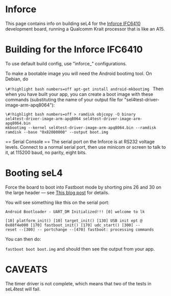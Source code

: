 # Inforce


This page contains info on building seL4 for the
[Inforce IFC6410](http://www.inforcelive.com/index.php?route=product/product&product_id=53) development board, running a Qualcomm Krait processor that
is like an A15.

# Building for the Inforce IFC6410
 To use default build config, use
"inforce_" configurations.

To make a bootable image you will need the Android bootimg tool. On
Debian, do

`\#!highlight bash numbers=off apt-get install android-mkbootimg `
Then when you have built your app, you can create a boot image with
these commands (substituting the name of your output file for
"sel4test-driver-image-arm-apq8064"):
```
\#!highlight bash numbers=off > ramdisk objcopy -O binary
sel4test-driver-image-arm-apq8064 sel4test-driver-image-arm-apq8064.bin
mkbootimg --kernel sel4test-driver-image-arm-apq8064.bin --ramdisk
ramdisk --base "0x82000000" --output boot.img
```
== Serial Console ==
The serial port on the Inforce is at RS232 voltage levels. Connect to a
normal serial port, then use minicom or screen to talk to it, at 115200
baud, no parity, eight bits.

# Booting seL4
 Force the board to boot into Fastboot mode by shorting
pins 26 and 30 on the large header — see
[This blog post](https://web.archive.org/web/20150526213626/http://mydragonboard.org/2013/forcing-ifc6410-into-fastboot) for details.

You will see something like this on the serial port:
```
Android Bootloader - UART_DM Initialized!!! [0] welcome to lk

[10] platform_init() [10] target_init() [130] USB init ept @
0x88f4e000 [170] fastboot_init() [170] udc_start() [300] --
reset --[300] -- portchange --[470] fastboot: processing commands
```
You can then do:

` fastboot boot boot.img ` and should then see the output from your
app.

# CAVEATS
 The timer driver is not complete, which means that two of
the tests in seL4test will fail.
